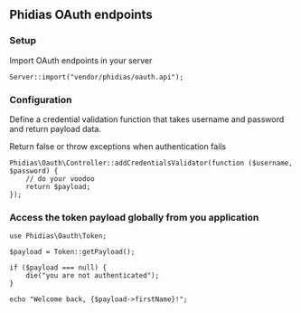 ## Phidias OAuth endpoints

### Setup
Import OAuth endpoints in your server

```
Server::import("vendor/phidias/oauth.api");
```


### Configuration

Define a credential validation function that takes
username and password and return payload data.

Return false or throw exceptions when authentication fails

```
Phidias\Oauth\Controller::addCredentialsValidator(function ($username, $password) {
    // do your voodoo
    return $payload;
});

```


### Access the token payload globally from you application

```
use Phidias\Oauth\Token;

$payload = Token::getPayload();

if ($payload === null) {
    die("you are not authenticated");
}

echo "Welcome back, {$payload->firstName}!";

```